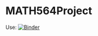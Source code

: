# MATH564Project

Use:
[![Binder](https://mybinder.org/badge_logo.svg)](https://mybinder.org/v2/gh/kyuuuuuuuuuu/MATH564Project/master)
